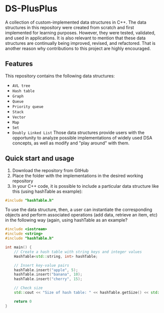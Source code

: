 # DS-PlusPlus
A collection of custom-implemented data structures in C++. The data structures in this repository were created from scratch and first implemented for learning purposes. However, they were tested, validated, and used in applications. It is also relevant to mention that these data structures are continually being improved, revised, and refactored. That is another reason why contributions to this project are highly encouraged.

## Features
This repository contains the following data structures:
- `AVL tree`
- ``Hash table``
- ``Graph``
- ``Queue``
- ``Priority queue``
- ``Stack``
- ``Vector``
- ``Map``
- ``Set``
- ``Doubly Linked List``
Those data structures provide users with the opportunity to analyze possible implementations of widely used DSA concepts, as well as modify and "play around" with them.

## Quick start and usage
1. Download the repository from GitHub
2. Place the folder with the implementations in the desired working repository
3. In your C++ code, it is possible to include a particular data structure like this (using hashTable as example):
```cpp
#include "hashTable.h"
```
To use the data structure, then, a user can instantiate the corresponding objects and perform associated operations (add data, retrieve an item, etc) in the following way (again, using hashTable as an example?
```cpp
#include <iostream>
#include <string>
#include "hashTable.h"

int main() {
    // Create a hash table with string keys and integer values
    HashTable<std::string, int> hashTable;

    // Insert key-value pairs
    hashTable.insert("apple", 5);
    hashTable.insert("banana", 10);
    hashTable.insert("cherry", 15);

    // Check size
    std::cout << "Size of hash table: " << hashTable.getSize() << std::endl;

    return 0
}
```
